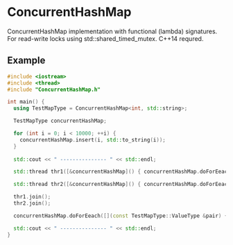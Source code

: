 # ConcurrentHashMap

ConcurrentHashMap implementation with functional (lambda) signatures. For read-write locks using std::shared_timed_mutex.
C++14 requred.

## Example

```c++
#include <iostream>
#include <thread>
#include "ConcurrentHashMap.h"

int main() {
  using TestMapType = ConcurrentHashMap<int, std::string>;

  TestMapType concurrentHashMap;

  for (int i = 0; i < 10000; ++i) {
    concurrentHashMap.insert(i, std::to_string(i));
  }
  
  std::cout << " --------------- " << std::endl;

  std::thread thr1([&concurrentHashMap]() { concurrentHashMap.doForEeach([](TestMapType::ValueType &pair) { pair.second.append("+1"); }); });

  std::thread thr2([&concurrentHashMap]() { concurrentHashMap.doForEeach([](TestMapType::ValueType &pair) { pair.second.append("+2"); }); });

  thr1.join();
  thr2.join();

  concurrentHashMap.doForEeach([](const TestMapType::ValueType &pair) { std::cout << pair.first << " [" << pair.second << "]" << std::endl; });

  std::cout << " --------------- " << std::endl;
}
```
